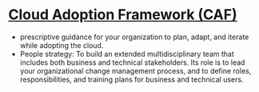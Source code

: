 # [Cloud Adoption Framework (CAF)](https://docs.oracle.com/en-us/iaas/Content/cloud-adoption-framework/home.htm)
- prescriptive guidance for your organization to plan, adapt, and iterate while adopting the cloud.
- People strategy: To build an extended multidisciplinary team that includes both business and technical stakeholders. Its role is to lead your organizational change management process, and to define roles, responsibilities, and training plans for business and technical users.